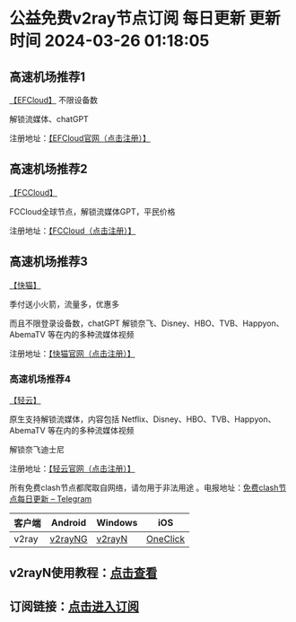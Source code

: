 # 公益免费v2ray节点订阅  每日更新  更新时间 2024-03-26 01:18:05  
## 高速机场推荐1

[【EFCloud】](https://www.easyfastcloud.com/#/register?code=zZbUVKvu)
不限设备数

解锁流媒体、chatGPT

注册地址：[【EFCloud官网（点击注册）】](https://www.easyfastcloud.com/#/register?code=zZbUVKvu)
##  高速机场推荐2

[【FCCloud】](https://www.fccloud1.com/#/register?code=9BV1HHRM)

FCCloud全球节点，解锁流媒体GPT，平民价格

注册地址：[【FCCloud（点击注册）】](https://www.fccloud1.com/#/register?code=9BV1HHRM)

##  高速机场推荐3

[【快猫】](https://ikuaimao.cc/#/register?code=TTaIXhNs)

季付送小火箭，流量多，优惠多

而且不限登录设备数，chatGPT 解锁奈飞、Disney、HBO、TVB、Happyon、AbemaTV 等在内的多种流媒体视频

注册地址：[【快猫官网（点击注册）】](https://ikuaimao.cc/#/register?code=TTaIXhNs)

###  高速机场推荐4

 [【轻云】](https://qingyun.world/#/register?code=C5zOLvph)

原生支持解锁流媒体，内容包括 Netflix、Disney、HBO、TVB、Happyon、AbemaTV 等在内的多种流媒体视频

解锁奈飞迪士尼

注册地址：[【轻云官网（点击注册）】](https://qingyun.world/#/register?code=C5zOLvph)

所有免费clash节点都爬取自网络，请勿用于非法用途 。电报地址：<a href="https://t.me/+_gkN4gmsOWFjZmZl" target="_blank">免费clash节点每日更新 – Telegram</a>


|  客户端  | Android  | Windows  | iOS  |
|  ----  | ----   | ----  |----  |
| v2ray  | [v2rayNG](https://www.fuye.fun/p/blog-page.html) | [v2rayN](https://www.fuye.fun/p/blog-page.html) | [OneClick](https://www.fuye.fun/p/v2ray-ios-oneclick-app.html) |
## v2rayN使用教程：[点击查看](https://www.fuye.fun/p/windowspcv2rayn.html) 
##  订阅链接：<a href="https://telegeam.github.io/blog1/" target="_blank">点击进入订阅</a>

